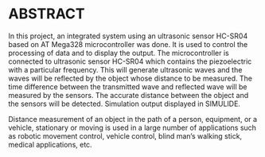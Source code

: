 # ABSTRACT

In this project, an integrated system using an ultrasonic sensor HC-SR04 based on AT Mega328 microcontroller was done. It is used to control the processing of data and to display the output. The microcontroller is connected to ultrasonic sensor HC-SR04 which contains the piezoelectric with a particular frequency. This will generate ultrasonic waves and the waves will be reflected by the object whose distance to be measured. The time difference between the transmitted wave and reflected wave will be measured by the sensors. The accurate distance between the object and the sensors will be detected. Simulation output displayed in SIMULIDE.

Distance measurement of an object in the path of a person, equipment, or a vehicle, stationary or moving is used in a large number of applications such as robotic movement control, vehicle control, blind man’s walking stick, medical applications, etc.
